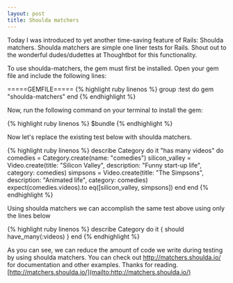 ```yaml
---
layout: post
title: Shoulda matchers
---
```


Today I was introduced to yet another time-saving feature of Rails: Shoulda matchers. Shoulda matchers are simple 
one liner tests for Rails. Shout out to the wonderful dudes/dudettes at Thoughtbot for this functionality.

To use shoulda-matchers, the gem must first be installed. Open your gem file and include the following lines:

=====GEMFILE=====
{% highlight ruby linenos %}
group :test do
  gem "shoulda-matchers"
end
{% endhighlight %}

Now, run the following command on your terminal to install the gem:

{% highlight ruby linenos %}
$bundle
{% endhighlight %}

Now let's replace the existing test below with shoulda matchers.

{% highlight ruby linenos %}
describe Category do
  it "has many videos" do
    comedies = Category.create(name: "comedies")
    silicon_valley = Video.create(title: "Silicon Valley", description: "Funny start-up life", category: comedies)
    simpsons = Video.create(title: "The Simpsons", description: "Animated life", category: comedies)
    expect(comedies.videos).to eq([silicon_valley, simpsons])
  end
end
{% endhighlight %}

Using shoulda matchers we can accomplish the same test above using only the lines below

{% highlight ruby linenos %}
describe Category do
  it { should have_many(:videos) }
end
{% endhighlight %}

As you can see, we can reduce the amount of code we write during testing by using shoulda matchers. You can check 
out http://matchers.shoulda.io/ for documentation and other examples. Thanks for reading.
[http://matchers.shoulda.io/](mailto:http://matchers.shoulda.io/)

